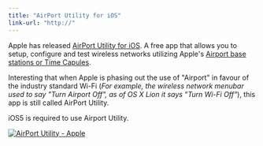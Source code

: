 ```yaml
---
title: "AirPort Utility for iOS"
link-url: "http://"
---
```

<p>Apple has released <a href="http://click.linksynergy.com/fs-bin/stat?id=6PFrOqNV4B8&offerid=146261&type=3&subid=0&tmpid=1826&RD_PARM1=http%253A%252F%252Fitunes.apple.com%252Fca%252Fapp%252Fairport-utility%252Fid427276530%253Fmt%253D8%2526uo%253D4%2526partnerId%253D30" target="itunes_store">AirPort Utility for iOS</a>. A free app that allows you to setup, configure and test wireless networks utilizing Apple's <a href="http://www.apple.com/wifi/">Airport base stations or Time Capules</a>.</p>
<p>Interesting that when Apple is phasing out the use of "Airport" in favour of the industry standard Wi-Fi (<em>For example, the wireless network menubar used to say "Turn Airport Off", as of OS X Lion it says "Turn Wi-Fi Off"</em>), this app is still called AirPort Utility.</p>
<p>iOS5 is required to use Airport Utility.</p>
<p><a href="http://click.linksynergy.com/fs-bin/stat?id=6PFrOqNV4B8&offerid=146261&type=3&subid=0&tmpid=1826&RD_PARM1=http%253A%252F%252Fitunes.apple.com%252Fca%252Fapp%252Fairport-utility%252Fid427276530%253Fmt%253D8%2526uo%253D4%2526partnerId%253D30" target="itunes_store"><img src="http://ax.phobos.apple.com.edgesuite.net/images/web/linkmaker/badge_appstore-lrg.gif" alt="AirPort Utility - Apple" style="border: 0;"/></a></p>
